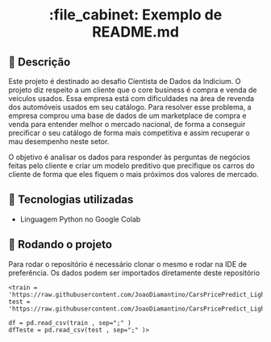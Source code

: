 <h1 align="center">:file_cabinet: Exemplo de README.md</h1>

## :memo: Descrição
Este projeto é destinado ao desafio Cientista de Dados da Indicium.
O projeto diz respeito a um cliente que o core business é compra e venda de veículos usados.
Essa empresa está com dificuldades na área de revenda dos automóveis usados em seu catálogo.
Para resolver esse problema, a empresa comprou uma base de dados de um marketplace de compra 
e venda para entender melhor o mercado nacional, de forma a conseguir precificar o seu catálogo 
de forma mais competitiva e assim recuperar o mau desempenho neste setor.

O objetivo é analisar os dados  para responder às perguntas de negócios feitas pelo cliente 
e criar um modelo preditivo que precifique os carros do cliente de forma que eles fiquem o mais 
próximos dos valores de mercado.


## :wrench: Tecnologias utilizadas
* Linguagem Python no Google Colab

## :rocket: Rodando o projeto
Para rodar o repositório é necessário clonar o mesmo e rodar na IDE de preferência.
Os dados podem ser importados diretamente deste repositório
```
<train = 'https://raw.githubusercontent.com/JoaoDiamantino/CarsPricePredict_LightHouse/main/cars_train.csv'
test = 'https://raw.githubusercontent.com/JoaoDiamantino/CarsPricePredict_LightHouse/main/cars_test.csv'

df = pd.read_csv(train , sep=";" )
dfTeste = pd.read_csv(test , sep=";" )>
```
